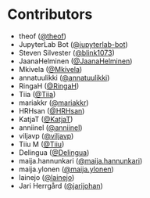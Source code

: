 # Contributors

* theof ([@theof](https://crowdin.com/profile/theof))
* JupyterLab Bot ([@jupyterlab-bot](https://crowdin.com/profile/jupyterlab-bot))
* Steven Silvester ([@blink1073](https://crowdin.com/profile/blink1073))
* JaanaHelminen ([@JaanaHelminen](https://crowdin.com/profile/JaanaHelminen))
* Mkivela ([@Mkivela](https://crowdin.com/profile/Mkivela))
* annatuulikki ([@annatuulikki](https://crowdin.com/profile/annatuulikki))
* RingaH ([@RingaH](https://crowdin.com/profile/RingaH))
* Tiia ([@Tiia](https://crowdin.com/profile/Tiia))
* mariakkr ([@mariakkr](https://crowdin.com/profile/mariakkr))
* HRHsan ([@HRHsan](https://crowdin.com/profile/HRHsan))
* KatjaT ([@KatjaT](https://crowdin.com/profile/KatjaT))
* anniinel ([@anniinel](https://crowdin.com/profile/anniinel))
* viljavp ([@viljavp](https://crowdin.com/profile/viljavp))
* Tiiu M ([@Tiiu](https://crowdin.com/profile/Tiiu))
* Delingua ([@Delingua](https://crowdin.com/profile/Delingua))
* maija.hannunkari ([@maija.hannunkari](https://crowdin.com/profile/maija.hannunkari))
* maija.ylonen ([@maija.ylonen](https://crowdin.com/profile/maija.ylonen))
* lainejo ([@lainejo](https://crowdin.com/profile/lainejo))
* Jari Herrgård ([@jarijohan](https://crowdin.com/profile/jarijohan))
